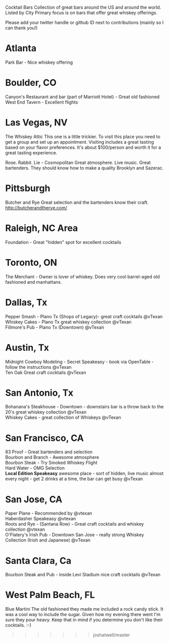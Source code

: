 Cocktail Bars
Collection of great bars around the US and around the world. Listed by City
Primary focus is on bars that offer great whiskey offerings.

Please add your twitter handle or github ID next to contributions (mainly so I can thank you!)

# Atlanta
Park Bar - Nice whiskey offering

# Boulder, CO
Canyon's Restaurant and bar (part of Marriott Hotel) - Great old fashioned
West End Tavern - Excellent flights

# Las Vegas, NV

The Whiskey Attic
This one is a little trickier. To visit this place you need to get a group and set up an appointment. Visiting includes a great tasting based on your flavor preferences. It's about $100/person and worth it for a great tasting experience.  

Rose. Rabbit. Lie - Cosmopolitan
Great atmosphere. Live music. Great bartenders.
They should know how to make a quality Brooklyn and Sazerac.

# Pittsburgh
Butcher and Rye
Great selection and the bartenders know their craft.
http://butcherandtherye.com/

# Raleigh, NC Area
Foundation - Great "hidden" spot for excellent cocktails  

# Toronto, ON

The Merchant - Owner is lover of whiskey. Does very cool barrel-aged old fashioned and manhattans.  

# Dallas, Tx
Pepper Smash - Plano Tx (Shops of Legacy)-  great craft cocktails @vTexan  
Whiskey Cakes - Plano Tx great whiskey collection @vTexan  
Fillmore's Pub - Plano Tx (Downtown) @vTexan  

# Austin, Tx
Midnight Cowboy Modeling - Secret Speakeasy - book via OpenTable - follow the instructions @vTexan  
Ten Oak Great craft cocktails @vTexan  

# San Antonio, Tx
Bohanana's Steakhouse - Downtown - downstairs bar is a throw back to the 20's great whiskey collection @vTexan  
Whiskey Cakes - great collection of Whiskeys @vTexan    

# San Francisco, CA

83 Proof - Great bartenders and selection  
Bourbon and Branch - Awesome atmosphere  
Bourbon Steak - Try Smoked Whiskey Flight  
Hard Water - OMG Selection  
**Local Edition Speakeasy** awesome place - sort of hidden, live music almost every night - get 2 drinks at a time, the bar can get busy @vTexan  

# San Jose, CA
Paper Plane - Recommended by @vtexan  
Haberdasher Speakeasy  @vtexan  
Roots and Rye - (Santana Row) - Great craft cocktails and whiskey collection  @vtexan  
O'Flatery's Irish Pub - Downtown San Jose - really strong Whiskey Collection (Irish and Japanese)  @vTexan  

# Santa Clara, Ca
Bourbon Steak and Pub - inside Levi Stadium nice craft cocktails @vTexan  


# West Palm Beach, FL
Blue Martini
The old fashioned they made me included a rock candy stick. It was a cool way to include the sugar. Given how my evening there went I'm sure they pour heavy. Keep that in mind if you determine you don't like their cocktails. :-)

>>>>>>> joshatwell/master
